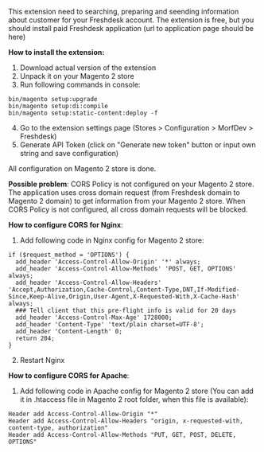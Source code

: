 This extension need to searching, preparing and seending information about customer for your Freshdesk account. The extension is free, but you should install paid Freshdesk application (url to application page should be here)

**How to install the extension:**
1) Download actual version of the extension
2) Unpack it on your Magento 2 store
3) Run following commands in console:
```
bin/magento setup:upgrade
bin/magento setup:di:compile
bin/magento setup:static-content:deploy -f
```
4) Go to the extension settings page (Stores > Configuration > MorfDev > Freshdesk)
5) Generate API Token (click on "Generate new token" button or input own string and save configuration)

All configuration on Magento 2 store is done.

**Possible problem**: CORS Policy is not configured on your Magento 2 store.
The application uses cross domain request (from Freshdesk domain to Magento 2 domain) to get information from your Magento 2 store. When CORS Policy is not configured, all cross domain requests will be blocked.

**How to configure CORS for Nginx**:
1) Add following code in Nginx config for Magento 2 store:
```
if ($request_method = 'OPTIONS') {
  add_header 'Access-Control-Allow-Origin' '*' always;
  add_header 'Access-Control-Allow-Methods' 'POST, GET, OPTIONS' always;
  add_header 'Access-Control-Allow-Headers' 'Accept,Authorization,Cache-Control,Content-Type,DNT,If-Modified-Since,Keep-Alive,Origin,User-Agent,X-Requested-With,X-Cache-Hash' always;
  ### Tell client that this pre-flight info is valid for 20 days
  add_header 'Access-Control-Max-Age' 1728000;
  add_header 'Content-Type' 'text/plain charset=UTF-8';
  add_header 'Content-Length' 0;
  return 204;
}
```
    
2) Restart Nginx

**How to configure CORS for Apache**:
1) Add following code in Apache config for Magento 2 store (You can add it in .htaccess file in Magento 2 root folder, when this file is available):
```
Header add Access-Control-Allow-Origin "*"
Header add Access-Control-Allow-Headers "origin, x-requested-with, content-type, authorization"
Header add Access-Control-Allow-Methods "PUT, GET, POST, DELETE, OPTIONS"
```
